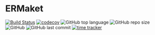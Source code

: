# ERMaket

[![Build Status](https://travis-ci.org/SqrtMinusOne/ERMaket_Experiment.svg?branch=master)](https://travis-ci.org/SqrtMinusOne/ERMaket_Experiment)
[![codecov](https://codecov.io/gh/SqrtMinusOne/ERMaket_Experiment/branch/master/graph/badge.svg)](https://codecov.io/gh/SqrtMinusOne/ERMaket_Experiment)
![GitHub top language](https://img.shields.io/github/languages/top/SqrtMinusOne/ERMaket_Experiment)
![GitHub repo size](https://img.shields.io/github/repo-size/SqrtMinusOne/ERMaket_Experiment)
![GitHub](https://img.shields.io/github/license/SqrtMinusOne/ERMaket_Experiment?label=license)
![GitHub last commit](https://img.shields.io/github/last-commit/SqrtMinusOne/ERMaket_Experiment)
[![time tracker](https://wakatime.com/badge/github/SqrtMinusOne/ERMaket_Experiment.svg)](https://wakatime.com/badge/github/SqrtMinusOne/ERMaket_Experiment)
